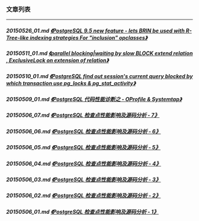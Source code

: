 ### 文章列表  
----  
##### 20150526_01.md   [《PostgreSQL 9.5 new feature - lets BRIN be used with R-Tree-like indexing strategies For "inclusion" opclasses》](20150526_01.md)  
##### 20150511_01.md   [《parallel blocking|waiting by slow BLOCK extend relation , ExclusiveLock on extension of relation》](20150511_01.md)  
##### 20150510_01.md   [《PostgreSQL find out session's current query blocked by which transaction use pg_locks & pg_stat_activity》](20150510_01.md)  
##### 20150509_01.md   [《PostgreSQL 代码性能诊断之 - OProfile & Systemtap》](20150509_01.md)  
##### 20150506_07.md   [《PostgreSQL 检查点性能影响及源码分析 - 7》](20150506_07.md)  
##### 20150506_06.md   [《PostgreSQL 检查点性能影响及源码分析 - 6》](20150506_06.md)  
##### 20150506_05.md   [《PostgreSQL 检查点性能影响及源码分析 - 5》](20150506_05.md)  
##### 20150506_04.md   [《PostgreSQL 检查点性能影响及源码分析 - 4》](20150506_04.md)  
##### 20150506_03.md   [《PostgreSQL 检查点性能影响及源码分析 - 3》](20150506_03.md)  
##### 20150506_02.md   [《PostgreSQL 检查点性能影响及源码分析 - 2》](20150506_02.md)  
##### 20150506_01.md   [《PostgreSQL 检查点性能影响及源码分析 - 1》](20150506_01.md)  
